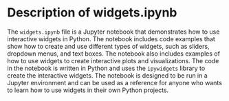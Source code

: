 # Description of widgets.ipynb

The `widgets.ipynb` file is a Jupyter notebook that demonstrates how to use interactive widgets in Python. The notebook includes code examples that show how to create and use different types of widgets, such as sliders, dropdown menus, and text boxes. The notebook also includes examples of how to use widgets to create interactive plots and visualizations. The code in the notebook is written in Python and uses the `ipywidgets` library to create the interactive widgets. The notebook is designed to be run in a Jupyter environment and can be used as a reference for anyone who wants to learn how to use widgets in their own Python projects.